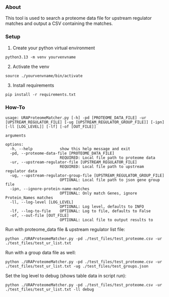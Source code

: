 ### About

This tool is used to search a proteome data file for upstream regulator matches and output a CSV containing the matches.

### Setup

1) Create your python virtual environment
  ```
  python3.13 -m venv yourvenvname
  ```
2) Activate the venv
  ```
  source ./yourvenvname/bin/activate
  ```
3) Install requirements
  ```
  pip install -r requirements.txt
  ```

### How-To
```
usage: URAProteomeMatcher.py [-h] -pd [PROTEOME_DATA_FILE] -ur [UPSTREAM_REGULATOR_FILE] [-ug [UPSTREAM_REGULATOR_GROUP_FILE]] [-ipn] [-ll [LOG_LEVEL]] [-lf] [-of [OUT_FILE]]

arguments

options:
  -h, --help            show this help message and exit
  -pd, --proteome-data-file [PROTEOME_DATA_FILE]
                        REQUIRED: Local file path to proteome data
  -ur, --upstream-regulator-file [UPSTREAM_REGULATOR_FILE]
                        REQUIRED: Local file path to upstream regulator data
  -ug, --upstream-regulator-group-file [UPSTREAM_REGULATOR_GROUP_FILE]
                        OPTIONAL: Local file path to json gene group file
  -ipn, --ignore-protein-name-matches
                        OPTIONAL: Only match Genes, ignore Protein_Names matches
  -ll, --log-level [LOG_LEVEL]
                        OPTIONAL: Log level, defaults to INFO
  -lf, --log-to-file    OPTIONAL: Log to file, defaults to False
  -of, --out-file [OUT_FILE]
                        OPTIONAL: Local file to output results to
```

Run with proteome_data file & upstream regulator list file:
```
python ./URAProteomeMatcher.py -pd ./test_files/test_proteome.csv -ur ./test_files/test_ur_list.txt
```

Run with a group data file as well:
```
python ./URAProteomeMatcher.py -pd ./test_files/test_proteome.csv -ur ./test_files/test_ur_list.txt -ug ./test_files/test_groups.json
```

Set the log level to debug (shows table data in script run):
```
python ./URAProteomeMatcher.py -pd ./test_files/test_proteome.csv -ur ./test_files/test_ur_list.txt -ll debug
```
